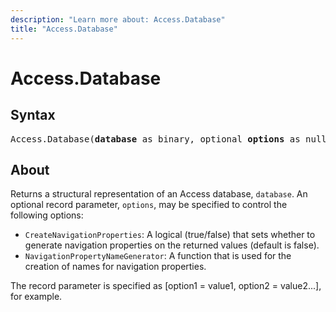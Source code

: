 ```yaml
---
description: "Learn more about: Access.Database"
title: "Access.Database"
---
```

# Access.Database

## Syntax

<pre>
Access.Database(<b>database</b> as binary, optional <b>options</b> as nullable record) as table
</pre>

## About

Returns a structural representation of an Access database, `database`. An optional record parameter, `options`, may be specified to control the following options:

* `CreateNavigationProperties`: A logical (true/false) that sets whether to generate navigation properties on the returned values (default is false).
* `NavigationPropertyNameGenerator`: A function that is used for the creation of names for navigation properties.

The record parameter is specified as [option1 = value1, option2 = value2...], for example.
